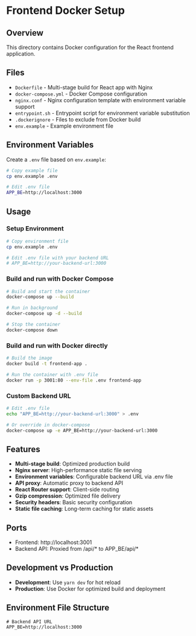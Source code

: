 # Frontend Docker Setup

## Overview
This directory contains Docker configuration for the React frontend application.

## Files
- `Dockerfile` - Multi-stage build for React app with Nginx
- `docker-compose.yml` - Docker Compose configuration
- `nginx.conf` - Nginx configuration template with environment variable support
- `entrypoint.sh` - Entrypoint script for environment variable substitution
- `.dockerignore` - Files to exclude from Docker build
- `env.example` - Example environment file

## Environment Variables
Create a `.env` file based on `env.example`:
```bash
# Copy example file
cp env.example .env

# Edit .env file
APP_BE=http://localhost:3000
```

## Usage

### Setup Environment
```bash
# Copy environment file
cp env.example .env

# Edit .env file with your backend URL
# APP_BE=http://your-backend-url:3000
```

### Build and run with Docker Compose
```bash
# Build and start the container
docker-compose up --build

# Run in background
docker-compose up -d --build

# Stop the container
docker-compose down
```

### Build and run with Docker directly
```bash
# Build the image
docker build -t frontend-app .

# Run the container with .env file
docker run -p 3001:80 --env-file .env frontend-app
```

### Custom Backend URL
```bash
# Edit .env file
echo "APP_BE=http://your-backend-url:3000" > .env

# Or override in docker-compose
docker-compose up -e APP_BE=http://your-backend-url:3000
```

## Features
- **Multi-stage build**: Optimized production build
- **Nginx server**: High-performance static file serving
- **Environment variables**: Configurable backend URL via .env file
- **API proxy**: Automatic proxy to backend API
- **React Router support**: Client-side routing
- **Gzip compression**: Optimized file delivery
- **Security headers**: Basic security configuration
- **Static file caching**: Long-term caching for static assets

## Ports
- Frontend: http://localhost:3001
- Backend API: Proxied from /api/* to APP_BE/api/*

## Development vs Production
- **Development**: Use `yarn dev` for hot reload
- **Production**: Use Docker for optimized build and deployment

## Environment File Structure
```env
# Backend API URL
APP_BE=http://localhost:3000
``` 